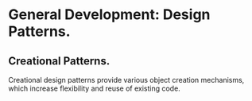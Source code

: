# General Development: Design Patterns.

## Creational Patterns.

Creational design patterns provide various object creation mechanisms, which increase flexibility and reuse of existing code.
